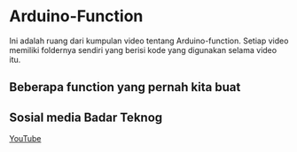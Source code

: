 # Arduino-Function 
Ini adalah ruang dari kumpulan video tentang Arduino-function. Setiap video memiliki foldernya sendiri yang berisi kode yang digunakan selama video itu.
## Beberapa function yang pernah kita buat

## Sosial media Badar Teknog

[YouTube](https://youtube.com/badarteknog)
